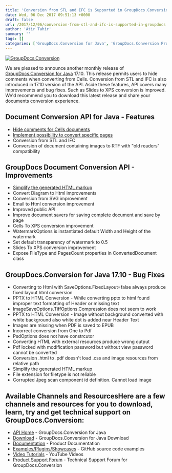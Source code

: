 ```yaml
---
title: 'Conversion from STL and IFC is Supported in GroupDocs.Conversion for Java 17.10'
date: Wed, 06 Dec 2017 09:51:13 +0000
draft: false
url: /2017/12/06/conversion-from-stl-and-ifc-is-supported-in-groupdocs.conversion-for-java-17.10/
author: 'Atir Tahir'
summary: ''
tags: []
categories: ['GroupDocs.Conversion for Java', 'GroupDocs.Conversion Product Family']
---
```


[![GroupDocs.Conversion](https://blog.groupdocs.com/wp-content/uploads/sites/4/2016/09/conversion.png?itok=MpNabR9F)](#)

We are pleased to announce another monthly release of [GroupDocs.Conversion for Java](https://products.groupdocs.com/conversion/java) 17.10. This release permits users to hide comments when converting from Cells. Conversion from STL and IFC is also introduced in 17.10 version of the API. Aside these features, API covers many improvements and bug fixes. Such as Slides to XPS conversion is improved. We'd recommend you to download this latest release and share your documents conversion experience.

## Document Conversion API for Java - Features

*   [Hide comments for Cells documents](https://docs.groupdocs.com/conversion/java/)
*   [Implement possibility to convert specific pages](https://docs.groupdocs.com/conversion/java/)
*   Conversion from STL and IFC
*   Conversion of document containing images to RTF with "old readers" compatibility

## GroupDocs Document Conversion API - Improvements

*   [Simplify the generated HTML markup](https://docs.groupdocs.com/conversion/java/)
*   Convert Diagram to Html improvements
*   Conversion from SVG improvement
*   Email to Html conversion improvement
*   Improved public API
*   Improve document savers for saving complete document and save by page
*   Cells To XPS conversion improvement
*   WatermarkOptions is instantiated default Width and Height of the watermark
*   Set default transparency of watermark to 0.5
*   Slides To XPS conversion improvement
*   Expose FileType and PagesCount properties in ConvertedDocument class

## GroupDocs.Conversion for Java 17.10 - Bug Fixes

*   Converting to Html with SaveOptions.FixedLayout=false always produce fixed layout html conversion
*   PPTX to HTML Conversion - While converting pptx to html found improper text formatting of Header or missing text
*   ImageSaveOptions.TiffOptions.Compression does not seem to work
*   PPTX to HTML Conversion - Image without background converted with white background also white dot is added near Header Text
*   Images are missing when PDF is saved to EPUB
*   Incorrect conversion from One to Pdf
*   PsdOptions does not have constrcutor
*   Converting HTML with external resources produce wrong output
*   Pdf locked with modification password but without view password cannot be converted
*   Conversion .html to .pdf doesn't load .css and image resources from relative path
*   Simplify the generated HTML markup
*   File extension for filetype is not reliable
*   Corrupted Jpeg scan component id definition. Cannot load image

## Available Channels and ResourcesHere are a few channels and resources for you to download, learn, try and get technical support on GroupDocs.Conversion:

*   [API Home](https://products.groupdocs.com/conversion/java "Product Home") - GroupDocs.Conversion for Java
*   [Download](https://downloads.groupdocs.com/conversion/java "Download API") - GroupDocs.Conversion for Java Download
*   [Documentation](https://docs.groupdocs.com/display/conversionjava/Home "Documentation") - Product Documentation
*   [Examples/Plugins/Showcases](https://github.com/groupdocs-conversion/GroupDocs.Conversion-for-Java "Example projects") - GitHub source code examples
*   [Video Tutorials](https://www.youtube.com/playlist?list=PL25CTxMCj5vPNfkcX3UXzMLKEOZwNpkzN) - YouTube Videos
*   [Product Support Forum](https://forum.groupdocs.com/c/conversion "Support forum") \- Technical Support Forum for GroupDocs.Conversion




